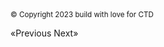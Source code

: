 <div class="footer">
        <small>&copy; Copyright 2023 build with love for CTD </small>
      </div>



<a class="btn btn-lg btn-outline-dark" id="btnPrev"
            >&laquo;Previous</a
          >
          <a class="btn btn-lg btn-outline-dark" id="btnNext">Next&raquo;</a>